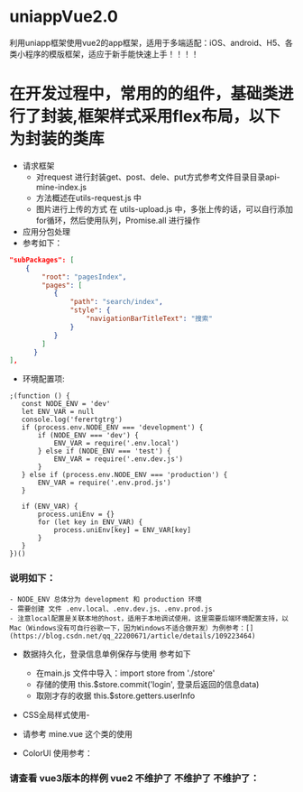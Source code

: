 # uniappVue2.0
利用uniapp框架使用vue2的app框架，适用于多端适配：iOS、android、H5、各类小程序的模版框架，适应于新手能快速上手！！！！

# 在开发过程中，常用的的组件，基础类进行了封装,框架样式采用flex布局，以下为封装的类库

- 请求框架
  - 对request 进行封装get、post、dele、put方式参考文件目录目录api-mine-index.js 
  - 方法概述在utils-request.js 中
  - 图片进行上传的方式 在 utils-upload.js 中，多张上传的话，可以自行添加 for循环，然后使用队列，Promise.all 进行操作
- 应用分包处理
- 参考如下：
   
```json
"subPackages": [
    {
        "root": "pagesIndex",
        "pages": [
           {
               "path": "search/index",
               "style": {
                   "navigationBarTitleText": "搜索"
               }
           }
        ]
      }
],
```

- 环境配置项:
 ```shell
 ;(function () {
    const NODE_ENV = 'dev' 
    let ENV_VAR = null
    console.log('ferertgtrg')
    if (process.env.NODE_ENV === 'development') {
        if (NODE_ENV === 'dev') {
            ENV_VAR = require('.env.local')
        } else if (NODE_ENV === 'test') {
            ENV_VAR = require('.env.dev.js')
        }
    } else if (process.env.NODE_ENV === 'production') {
        ENV_VAR = require('.env.prod.js')
    }

    if (ENV_VAR) {
        process.uniEnv = {}
        for (let key in ENV_VAR) {
            process.uniEnv[key] = ENV_VAR[key]
        }
    }
})()
 ```
 
 
 ### 说明如下：
    - NODE_ENV 总体分为 development 和 production 环境
	- 需要创建 文件 .env.local、.env.dev.js、.env.prod.js
	- 注意local配置是关联本地的host，适用于本地调试使用，这里需要后端环境配置支持，以Mac（Windows没有可自行谷歌一下，因为Windows不适合做开发）为例参考：[](https://blog.csdn.net/qq_22200671/article/details/109223464)


- 数据持久化，登录信息单例保存与使用 参考如下
  - 在main.js 文件中导入：import store from './store'
  - 存储的使用 this.$store.commit('login', 登录后返回的信息data)
  - 取刚才存的收据  this.$store.getters.userInfo
   
- CSS全局样式使用-
- 请参考 mine.vue 这个类的使用
- ColorUI 使用参考：[](https://github.com/Color-UI/)


 ### 请查看 vue3版本的样例  vue2 不维护了 不维护了 不维护了：
